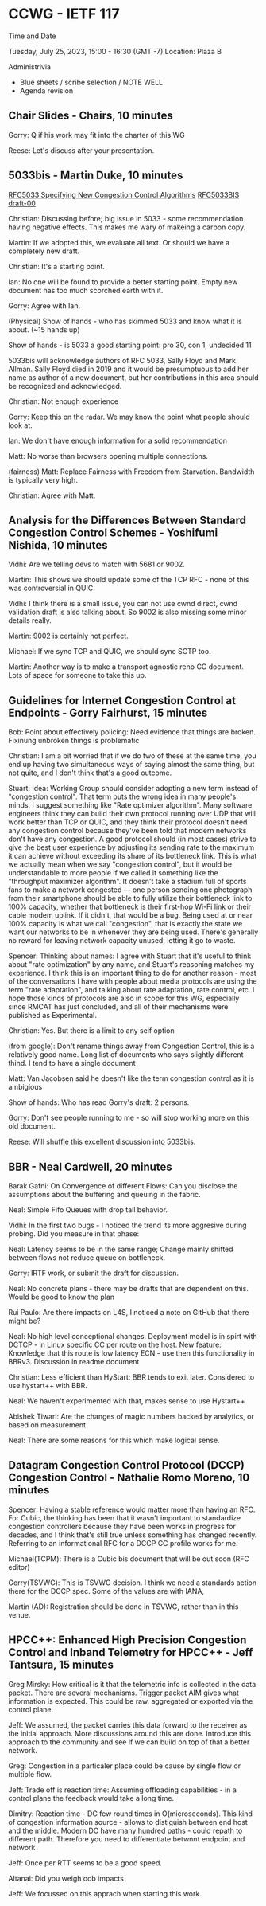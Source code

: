 
# CCWG - IETF 117
Time and Date

Tuesday, July 25, 2023, 15:00 - 16:30 (GMT -7)
Location: Plaza B

Administrivia

- Blue sheets / scribe selection / NOTE WELL
- Agenda revision


## Chair Slides - Chairs, 10 minutes

Gorry: Q if his work may fit into the charter of this WG

Reese: Let's discuss after your presentation.


## 5033bis - Martin Duke, 10 minutes

[RFC5033 Specifying New Congestion Control Algorithms](https://datatracker.ietf.org/doc/html/rfc5033)
[RFC5033BIS draft-00](https://datatracker.ietf.org/doc/html/draft-scheffenegger-congress-rfc5033bis-00)

Christian: Discussing before; big issue in 5033 - some recommendation having negative effects. This makes me wary of makeing a carbon copy. 

Martin: If we adopted this, we evaluate all text. Or should we have a completely new draft.

Christian: It's a starting point.

Ian: No one will be found to provide a better starting point. Empty new document has too much scorched earth with it.

Gorry: Agree with Ian.

(Physical) Show of hands - who has skimmed 5033 and know what it is about. (~15 hands up)

Show of hands - is 5033 a good starting point: pro 30, con 1, undecided 11

5033bis will acknowledge authors of RFC 5033, Sally Floyd and Mark Allman. Sally Floyd died in 2019 and it would be presumptuous to add her name as author of a new document, but her contributions in this area should be recognized and acknowledged.

Christian: Not enough experience 

Gorry: Keep this on the radar. We may know the point what people should look at.

Ian: We don't have enough information for a solid recommendation

Matt: No worse than browsers opening multiple connections.

(fairness)
Matt: Replace Fairness with Freedom from Starvation. Bandwidth is typically very high.

Christian: Agree with Matt.


## Analysis for the Differences Between Standard Congestion Control Schemes - Yoshifumi Nishida, 10 minutes

Vidhi: Are we telling devs to match with 5681 or 9002. 

Martin: This shows we should update some of the TCP RFC - none of this was controversial in QUIC. 

Vidhi: I think there is a small issue, you can not use cwnd direct, cwnd validation draft is also talking about. So 9002 is also missing some minor details really.

Martin: 9002 is certainly not perfect.

Michael: If we sync TCP and QUIC, we should sync SCTP too.


Martin: Another way is to make a transport agnostic reno CC document. Lots of space for someone to take this up.


## Guidelines for Internet Congestion Control at Endpoints - Gorry Fairhurst, 15 minutes

Bob: Point about effectively policing: Need evidence that things are broken. Fixinung unbroken things is problematic

Christian: I am a bit worried that if we do two of these at the same time, you end up having two simultaneous ways of saying almost the same thing, but not quite, and I don't think that's a good outcome.

Stuart: Idea: Working Group should consider adopting a new term instead of "congestion control". That term puts the wrong idea in many people's minds. I suggest something like "Rate optimizer algorithm". Many software engineers think they can build their own protocol running over UDP that will work better than TCP or QUIC, and they think their protocol doesn't need any congestion control because they've been told that modern networks don't have any congestion. A good protocol should (in most cases) strive to give the best user experience by adjusting its sending rate to the maximum it can achieve without exceeding its share of its bottleneck link. This is what we actually mean when we say "congestion control", but it would be understandable to more people if we called it something like the "throughput maximizer algorithm". It doesn't take a stadium full of sports fans to make a network congested — one person sending one photograph from their smartphone should be able to fully utilize their bottleneck link to 100% capacity, whether that bottleneck is their first-hop Wi-Fi link or their cable modem uplink. If it didn't, that would be a bug. Being used at or near 100% capacity is what we call "congestion", that is exactly the state we want our networks to be in whenever they are being used. There's generally no reward for leaving network capacity unused, letting it go to waste.

Spencer: Thinking about names: I agree with Stuart that it's useful to think about "rate optimization" by any name, and Stuart's reasoning matches my experience. I think this is an important thing to do for another reason - most of the conversations I have with people about media protocols are using the term "rate adaptation", and talking about rate adaptation, rate control, etc. I hope those kinds of protocols are also in scope for this WG, especially since RMCAT has just concluded, and all of their mechanisms were published as Experimental.

Christian: Yes. But there is a limit to any self option 

(from google): Don't rename things away from Congestion Control, this is a relatively good name. Long list of documents who says slightly different thind. I tend to have a single document

Matt: Van Jacobsen said he doesn't like the term congestion control as it is ambigious


Show of hands: Who has read Gorry's draft: 2 persons.

Gorry: Don't see people running to me - so will stop working more on this old document.

Reese: Will shuffle this excellent discussion into 5033bis.

## BBR - Neal Cardwell, 20 minutes

Barak Gafni: On Convergence of different Flows: Can you disclose the assumptions about the buffering and queuing in the fabric.

Neal: Simple Fifo Queues with drop tail behavior.


Vidhi: In the first two bugs - I noticed the trend its more aggresive during probing. Did you measure in that phase:

Neal: Latency seems to be in the same range; Change mainly shifted between flows not reduce queue on bottleneck.

Gorry: IRTF work, or submit the draft for discussion. 

Neal: No concrete plans - there may be drafts that are dependent on this. Would be good to know the plan

Rui Paulo: Are there impacts on L4S, I noticed a note on GitHub that there might be?

Neal: No high level conceptional changes. Deployment model is in spirt with DCTCP - in Linux specific CC per route on the host. New feature: Knowledge that this route is low latency ECN - use then this functionality in BBRv3. Discussion in readme document

Christian: Less efficient than HyStart: BBR tends to exit later. Considered to use hystart++ with BBR.

Neal: We haven't experimented with that, makes sense to use Hystart++

Abishek Tiwari: Are the changes of magic numbers backed by analytics, or based on measurement

Neal: There are some reasons for this which make logical sense.



## Datagram Congestion Control Protocol (DCCP) Congestion Control - Nathalie Romo Moreno, 10 minutes

Spencer: Having a stable reference would matter more than having an RFC. For Cubic, the thinking has been that it wasn't important to standardize congestion controllers because they have been works in progress for decades, and I think that's still true unless something has changed recently. Referring to an informational RFC for a DCCP CC profile works for me.

Michael(TCPM): There is a Cubic bis document that will be out soon (RFC editor)

Gorry(TSVWG): This is TSVWG decision. I think we need a standards action there for the DCCP spec. Some of the values are with IANA, 

Martin (AD): Registration should be done in TSVWG, rather than in this venue.

## HPCC++: Enhanced High Precision Congestion Control and Inband Telemetry for HPCC++ - Jeff Tantsura, 15 minutes

Greg Mirsky: How critical is it that the telemetric info is collected in the data packet. There are several mechanisms. Trigger packet AIM gives what information is expected. This could be raw, aggregated or exported via the control plane.

Jeff: We assumed, the packet carries this data forward to the receiver as the initial approach. More discussions around this are done. Introduce this approach to the community and see if we can build on top of that a better network.

Greg: Congestion in a particaler place could be cause by single flow or multiple flow. 

Jeff: Trade off is reaction time: Assuming offloading capabilities - in a control plane the feedback would take a long time.

Dimitry: Reaction time - DC few round times in O(microseconds). This kind of congestion information source - allows to distiguish between end host and the middle. Modern DC have many hundred paths - could repath to different path. Therefore you need to differentiate betwnnt endpoint and network

Jeff: Once per RTT seems to be a good speed. 

Altanai: Did you weigh oob impacts 

Jeff: We focussed on this apprach when starting this work.

